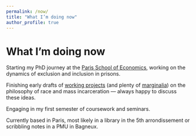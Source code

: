 ```yaml
---
permalink: /now/
title: "What I’m doing now"
author_profile: true
---
```


# What I’m doing now

Starting my PhD journey at the [Paris School of Economics](https://www.parisschoolofeconomics.eu/en/), working on the dynamics of exclusion and inclusion in prisons.  

Finishing early drafts of [working projects](/projects/) (and plenty of [marginalia](/year-archive/)) on the philosophy of race and mass incarceration — always happy to discuss these ideas.  

Engaging in my first semester of coursework and seminars.  

Currently based in Paris, most likely in a library in the 5th arrondissement or scribbling notes in a PMU in Bagneux.
